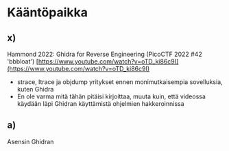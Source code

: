 # Kääntöpaikka

## x)
Hammond 2022: Ghidra for Reverse Engineering (PicoCTF 2022 #42 'bbbloat') [https://www.youtube.com/watch?v=oTD_ki86c9I](https://www.youtube.com/watch?v=oTD_ki86c9I)
- strace, ltrace ja objdump yritykset ennen monimutkaisempia sovelluksia, kuten Ghidra
- En ole varma mitä tähän pitäisi kirjoittaa, muuta kuin, että videossa käydään läpi Ghidran käyttämistä ohjelmien hakkeroinnissa

## a)
Asensin Ghidran
